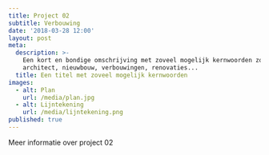 ```yaml
---
title: Project 02
subtitle: Verbouwing
date: '2018-03-28 12:00'
layout: post
meta:
  description: >-
    Een kort en bondige omschrijving met zoveel mogelijk kernwoorden zoals
    architect, nieuwbouw, verbouwingen, renovaties...
  title: Een titel met zoveel mogelijk kernwoorden
images:
  - alt: Plan
    url: /media/plan.jpg
  - alt: Lijntekening
    url: /media/lijntekening.png
published: true
---
```

Meer informatie over project 02
